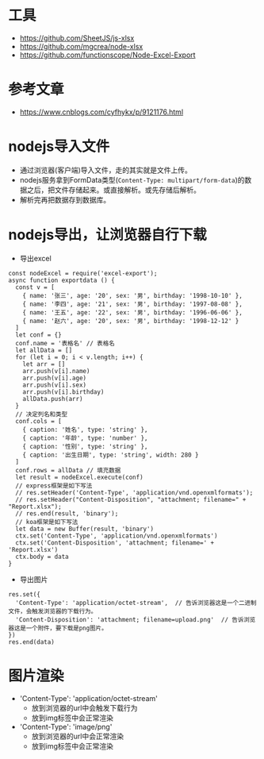 # 工具
* https://github.com/SheetJS/js-xlsx
* https://github.com/mgcrea/node-xlsx
* https://github.com/functionscope/Node-Excel-Export

# 参考文章
* https://www.cnblogs.com/cyfhykx/p/9121176.html

# nodejs导入文件
* 通过浏览器(客户端)导入文件，走的其实就是文件上传。
* nodejs服务拿到FormData类型(```Content-Type: multipart/form-data```)的数据之后，把文件存储起来。或直接解析。或先存储后解析。
* 解析完再把数据存到数据库。

# nodejs导出，让浏览器自行下载
* 导出excel
```
const nodeExcel = require('excel-export');
async function exportdata () {
  const v = [
    { name: '张三', age: '20', sex: '男', birthday: '1998-10-10' },
    { name: '李四', age: '21', sex: '男', birthday: '1997-08-08' },
    { name: '王五', age: '22', sex: '男', birthday: '1996-06-06' },
    { name: '赵六', age: '20', sex: '男', birthday: '1998-12-12' }
  ]
  let conf = {}
  conf.name = '表格名' // 表格名
  let allData = []
  for (let i = 0; i < v.length; i++) {
    let arr = []
    arr.push(v[i].name)
    arr.push(v[i].age)
    arr.push(v[i].sex)
    arr.push(v[i].birthday)
    allData.push(arr)
  }
  // 决定列名和类型
  conf.cols = [
    { caption: '姓名', type: 'string' },
    { caption: '年龄', type: 'number' },
    { caption: '性别', type: 'string' },
    { caption: '出生日期', type: 'string', width: 280 }
  ]
  conf.rows = allData // 填充数据
  let result = nodeExcel.execute(conf)
  // express框架是如下写法
  // res.setHeader('Content-Type', 'application/vnd.openxmlformats');
  // res.setHeader("Content-Disposition", "attachment; filename=" + "Report.xlsx");
  // res.end(result, 'binary');
  // koa框架是如下写法
  let data = new Buffer(result, 'binary')
  ctx.set('Content-Type', 'application/vnd.openxmlformats')
  ctx.set('Content-Disposition', 'attachment; filename=' + 'Report.xlsx')
  ctx.body = data
}
```
* 导出图片
```
res.set({
  'Content-Type': 'application/octet-stream',  // 告诉浏览器这是一个二进制文件，会触发浏览器的下载行为。
  'Content-Disposition': 'attachment; filename=upload.png'  // 告诉浏览器这是一个附件，要下载是png图片。
})
res.end(data)
```

# 图片渲染
* 'Content-Type': 'application/octet-stream'
  - 放到浏览器的url中会触发下载行为
  - 放到img标签中会正常渲染
* 'Content-Type': 'image/png'
  - 放到浏览器的url中会正常渲染
  - 放到img标签中会正常渲染
